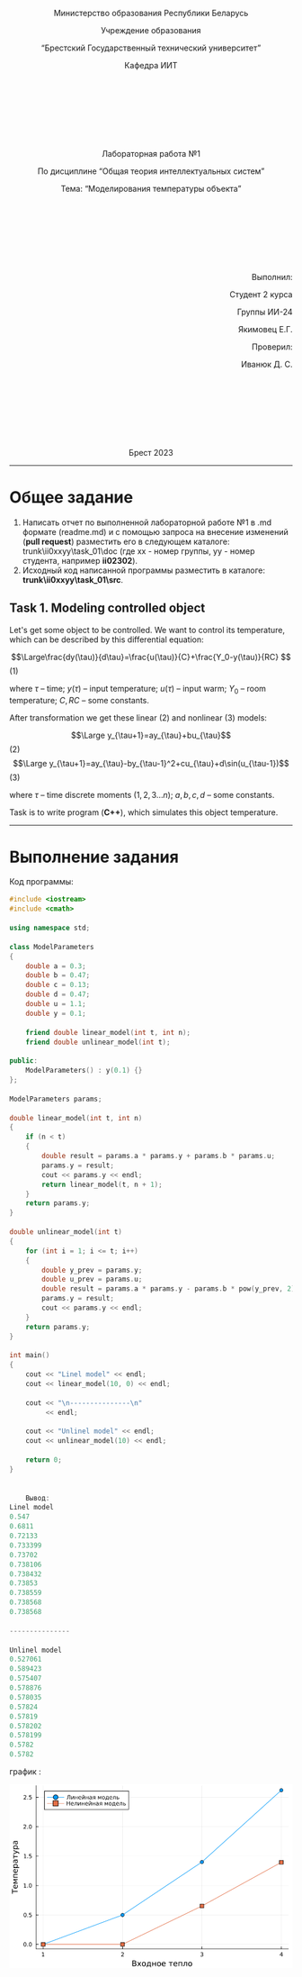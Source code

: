 <p style="text-align: center;">Министерство образования Республики Беларусь</p>
<p style="text-align: center;">Учреждение образования</p>
<p style="text-align: center;">“Брестский Государственный технический университет”</p>
<p style="text-align: center;">Кафедра ИИТ</p>
<div style="margin-bottom: 10em;"></div>
<p style="text-align: center;">Лабораторная работа №1</p>
<p style="text-align: center;">По дисциплине “Общая теория интеллектуальных систем”</p>
<p style="text-align: center;">Тема: “Моделирования температуры объекта”</p>
<div style="margin-bottom: 10em;"></div>
<p style="text-align: right;">Выполнил:</p>
<p style="text-align: right;">Студент 2 курса</p>
<p style="text-align: right;">Группы ИИ-24</p>
<p style="text-align: right;">Якимовец Е.Г.</p>
<p style="text-align: right;">Проверил:</p>
<p style="text-align: right;">Иванюк Д. С.</p>
<div style="margin-bottom: 10em;"></div>
<p style="text-align: center;">Брест 2023</p>

---

# Общее задание

1. Написать отчет по выполненной лабораторной работе №1 в .md формате (readme.md) и с помощью запроса на внесение изменений (**pull request**) разместить его в следующем каталоге: trunk\ii0xxyy\task_01\doc (где xx - номер группы, yy - номер студента, например **ii02302**).
2. Исходный код написанной программы разместить в каталоге: **trunk\ii0xxyy\task_01\src**.

## Task 1. Modeling controlled object

Let's get some object to be controlled. We want to control its temperature, which can be described by this differential equation:

$$\Large\frac{dy(\tau)}{d\tau}=\frac{u(\tau)}{C}+\frac{Y_0-y(\tau)}{RC} $$ (1)

where $\tau$ – time; $y(\tau)$ – input temperature; $u(\tau)$ – input warm; $Y_0$ – room temperature; $C,RC$ – some constants.

After transformation we get these linear (2) and nonlinear (3) models:

$$\Large y_{\tau+1}=ay_{\tau}+bu_{\tau}$$ (2)
$$\Large y_{\tau+1}=ay_{\tau}-by_{\tau-1}^2+cu_{\tau}+d\sin(u_{\tau-1})$$ (3)

where $\tau$ – time discrete moments ($1,2,3{\dots}n$); $a,b,c,d$ – some constants.

Task is to write program (**C++**), which simulates this object temperature.

---

# Выполнение задания

Код программы:

```C++
#include <iostream>
#include <cmath>

using namespace std;

class ModelParameters
{
    double a = 0.3;
    double b = 0.47;
    double c = 0.13;
    double d = 0.47;
    double u = 1.1;
    double y = 0.1;

    friend double linear_model(int t, int n);
    friend double unlinear_model(int t);

public:
    ModelParameters() : y(0.1) {}
};

ModelParameters params;

double linear_model(int t, int n)
{
    if (n < t)
    {
        double result = params.a * params.y + params.b * params.u;
        params.y = result;
        cout << params.y << endl;
        return linear_model(t, n + 1);
    }
    return params.y;
}

double unlinear_model(int t)
{
    for (int i = 1; i <= t; i++)
    {
        double y_prev = params.y;
        double u_prev = params.u;
        double result = params.a * params.y - params.b * pow(y_prev, 2) + params.c * params.u + params.d * sin(u_prev);
        params.y = result;
        cout << params.y << endl;
    }
    return params.y;
}

int main()
{
    cout << "Linel model" << endl;
    cout << linear_model(10, 0) << endl;

    cout << "\n---------------\n"
         << endl;

    cout << "Unlinel model" << endl;
    cout << unlinear_model(10) << endl;

    return 0;
}


    Вывод:
Linel model
0.547
0.6811
0.72133
0.733399
0.73702
0.738106
0.738432
0.73853
0.738559
0.738568
0.738568

---------------

Unlinel model
0.527061
0.589423
0.575407
0.578876
0.578035
0.57824
0.57819
0.578202
0.578199
0.5782
0.5782
```

график :

![график](graphics.jpg)
